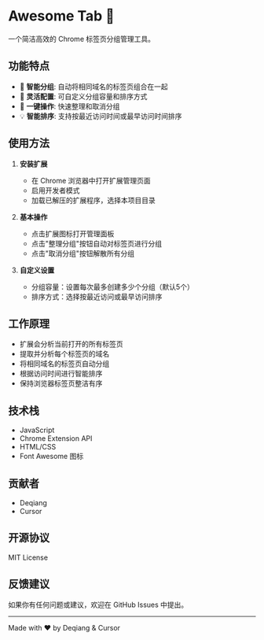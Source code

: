 # Awesome Tab 🌟

一个简洁高效的 Chrome 标签页分组管理工具。

## 功能特点

- 🔄 **智能分组**: 自动将相同域名的标签页组合在一起
- 🎯 **灵活配置**: 可自定义分组容量和排序方式
- 🚀 **一键操作**: 快速整理和取消分组
- 💡 **智能排序**: 支持按最近访问时间或最早访问时间排序

## 使用方法

1. **安装扩展**
   - 在 Chrome 浏览器中打开扩展管理页面
   - 启用开发者模式
   - 加载已解压的扩展程序，选择本项目目录

2. **基本操作**
   - 点击扩展图标打开管理面板
   - 点击"整理分组"按钮自动对标签页进行分组
   - 点击"取消分组"按钮解散所有分组

3. **自定义设置**
   - 分组容量：设置每次最多创建多少个分组（默认5个）
   - 排序方式：选择按最近访问或最早访问排序

## 工作原理

- 扩展会分析当前打开的所有标签页
- 提取并分析每个标签页的域名
- 将相同域名的标签页自动分组
- 根据访问时间进行智能排序
- 保持浏览器标签页整洁有序

## 技术栈

- JavaScript
- Chrome Extension API
- HTML/CSS
- Font Awesome 图标

## 贡献者

- Deqiang
- Cursor

## 开源协议

MIT License

## 反馈建议

如果你有任何问题或建议，欢迎在 GitHub Issues 中提出。

---

Made with ❤️ by Deqiang & Cursor 